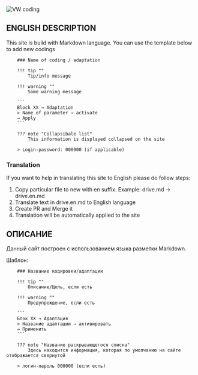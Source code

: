 ![VW coding](docs/assets/logo.png)  

## ENGLISH DESCRIPTION

This site is build with Markdown language. You can use the template below to add new codings

```
    ### Name of coding / adaptation

    !!! tip ""
        Tip/info message

    !!! warning ""
        Some warning message

    ```
    Block XX → Adaptation
    > Name of parameter → activate
    → Apply
    ```

    ??? note "Collapsibale list"
        This information is displayed collapsed on the site

    > Login-password: 000000 (if applicable)
```

### Translation

If you want to help in translating this site to English please do follow steps:  

1. Copy particular file to new with en suffix. Example: drive.md → drive.en.md  
2. Translate text in drive.en.md to English language  
3. Create PR and Merge it  
4. Translation will be automatically applied to the site  


## ОПИСАНИЕ

Данный сайт построен с использованием языка разметки Markdown.

Шаблон:

```
    ### Название кодировки/адаптации

    !!! tip ""
        Описание/Цель, если есть

    !!! warning ""
        Предупреждение, если есть

    ```
    Блок XX → Адаптация
    > Название адаптации → активировать
    → Применить
    ```

    ??? note "Название раскрывающегося списка"
        Здесь находится информация, которая по умолчанию на сайте отображается свернутой

    > логин-пароль 000000 (если есть)
```
